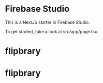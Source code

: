 # Firebase Studio

This is a NextJS starter in Firebase Studio.

To get started, take a look at src/app/page.tsx.
# flipbrary
# flipbrary
